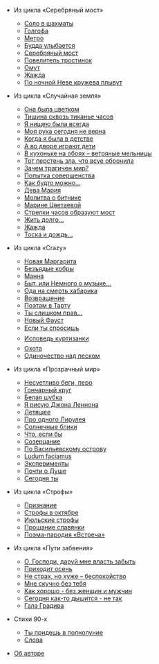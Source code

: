 - Из цикла «Серебряный мост»
  - [Соло в шахматы](solo.md)
  - [Голгофа](golgopha.md)
  - [Метро](metro.md)
  - [Будда улыбается](buddha.md)
  - [Серебряный мост](most.md)
  - [Повелитель тростинок](trost.md)
  - [Омут](omut.md)
  - [Жажда](zhazhda.md)
  - [По ночной Неве кружева плывут](kruzhevo.md)

- Из цикла «Случайная земля»
  - [Она была цветком](ona.md)
  - [Тишина сквозь тиканье часов](tishina.md)
  - [Я нищею была всегда](nish.md)
  - [Моя рука сегодня не верна](ruka.md)
  - [Когда я была в детстве](detstvo.md)
  - [А во дворе играют дети](deti.md)
  - [В кухоньке на обоях – ветряные мельницы](meln.md)
  - [Тот перстень зла, что всуе обронила](zlo.md)
  - [Зачем трагичен мир?](mir.md)
  - [Попытка совершенства](sover.md)
  - [Как будто можно&#8230;](kakbudto.md)
  - [Дева Мария](maria.md)
  - [Молитва о битнике](bitnik.md)
  - [Марине Цветаевой](marine.md)
  - [Стрелки часов образуют мост](strelki.md)
  - [Жить долго&#8230;](zhit.md)
  - [Жажда](thirst.md)
  - [Тоска и дождь&#8230;](toska.md)

- Из цикла «Crazy»
  - [Новая Маргарита](margarita.md)
  - [Безъядые кобры](cobra.md)
  - [Манна](manna.md)
  - [Быт, или Немного о музыке&#8230;](byt.md)
  - [Ода на смерть хабарика](habarik.md)
  - [Возвращение](back.md)
  - [Поэтам в Тарту](light.md)
  - [Ты слишком прав&#8230;](you.md)
  - [Новый Фауст](faust.md)
  - [Если ты спросишь&#133;](qv.md)
  - [Исповедь куртизанки&#133;](ispoved.md)
  - [Охота](ohota.md)
  - [Одиночество над песком](one.md)

- Из цикла «Прозрачный мир»
  - [Несуетливо беги, перо](pero.md)
  - [Гончарный круг](gonchar.md)
  - [Белая шубка](shubka.md)
  - [Я рисую Джона Леннона](lennon.md)
  - [Летящее](fly.md)
  - [Про одного Лирулея](liruley.md)
  - [Солнечные блики](sun.md)
  - [Что, если бы](if.md)
  - [Созерцание](meditation.md)
  - [По Васильевскому острову](vasyl.md)
  - [Ludum faciamus](ludum.md)
  - [Эксперименты](trial-trip.md)
  - [Почти о Душе](soul.md)
  - [Сегодня ты](today.md)

- Из цикла «Строфы»
  - [Признание](brodsky.md)
  - [Строфы в октябре](strophy-okt.md)
  - [Июльские строфы](strophy-july.md)
  - [Прощание славянки](bye.md)
  - [Поэма-пародия «Встреча»](meet.md)

- Из цикла «Пути забвения»
  - [О, Господи, даруй мне власть забыть](forget.md)
  - [Приходит осень](leaf-fall.md)
  - [Не страх, но хуже – беспокойство](unrest.md)
  - [Мне скучно без тебя](miss.md)
  - [Как хорошо - без женщин и мужчин](good.md)
  - [Сегодня как-то дышится - не так](respire.md)
  - [Гала Градива](gala.md)

- Стихи 90-х
  - [Ты придешь в полнолуние](polnolunie.md)
  - [Слова](word.md)

- [Об авторе](about.md)